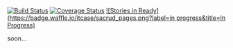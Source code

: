 [![Build Status](https://travis-ci.org/ITCase/sacrud_pages.svg?branch=master)](https://travis-ci.org/ITCase/sacrud_pages)
[![Coverage Status](https://coveralls.io/repos/ITCase/sacrud_pages/badge.png)](https://coveralls.io/r/ITCase/sacrud_pages)
[![Stories in Ready](https://badge.waffle.io/itcase/sacrud_pages.png?label=in progress&title=In Progress)](https://waffle.io/itcase/sacrud_pages)

soon...

